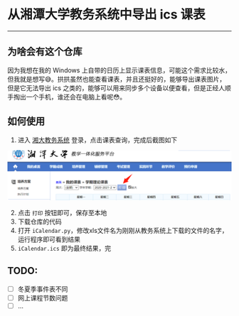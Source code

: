 # 从湘潭大学教务系统中导出 ics 课表

---

## 为啥会有这个仓库

因为我想在我的 Windows 上自带的日历上显示课表信息，可能这个需求比较水，但我就是想写:sweat_smile:。拱拱虽然也能查看课表，并且还挺好的，能够导出课表图片，但是它无法导出 ics 之类的，能够可以用来同步多个设备以便查看，但是正经人顺手掏出一个手机，谁还会在电脑上看呢:flushed:。

## 如何使用

1. 进入 [湘大教务系统](http://jwxt.xtu.edu.cn/jsxsd/) 登录，点击课表查询，完成后截图如下

![图1](Screenshots/screenshot1.png)

2. 点击 `打印` 按钮即可，保存至本地
3. 下载仓库的代码
4. 打开 `iCalendar.py`，修改xls文件名为刚刚从教务系统上下载的文件的名字，运行程序即可看到结果
5. `iCalendar.ics` 即为最终结果，完

## TODO:
- [ ] 冬夏季事件表不同
- [ ] 网上课程节数问题
- [ ] ...
